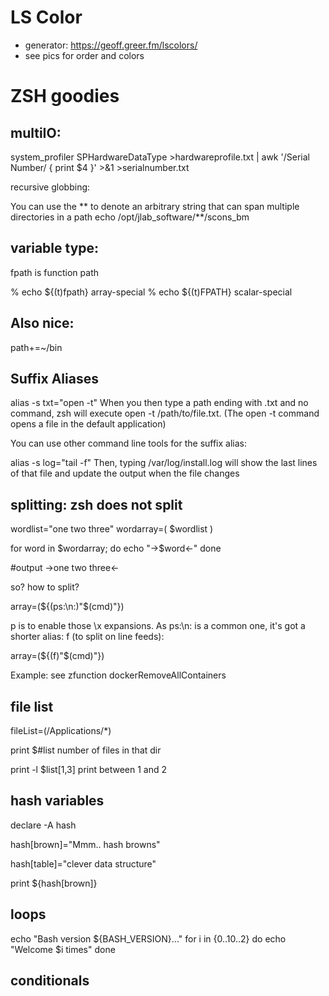 # LS Color 
- generator: https://geoff.greer.fm/lscolors/
- see pics for order and colors



# ZSH goodies

## multiIO: 

system_profiler SPHardwareDataType >hardwareprofile.txt | awk '/Serial Number/ { print $4 }' >&1 >serialnumber.txt

recursive globbing:

You can use the ** to denote an arbitrary string that can span multiple directories in a path
echo /opt/jlab_software/**/scons_bm


## variable type:

fpath is function path

% echo ${(t)fpath}
array-special
% echo ${(t)FPATH}
scalar-special


## Also nice: 

path+=~/bin

## Suffix Aliases

alias -s txt="open -t"
When you then type a path ending with .txt and no command, zsh will execute open -t /path/to/file.txt.
(The open -t command opens a file in the default application)

You can use other command line tools for the suffix alias:

alias -s log="tail -f"
Then, typing /var/log/install.log will show the last lines of that file and update the output when the file changes



## splitting: zsh does not split

wordlist="one two three"
wordarray=( $wordlist )

for word in $wordarray; do
echo "->$word<-"
done

#output
->one two three<-



so? how to split?

array=(${(ps:\n:)"$(cmd)"})

p is to enable those \x expansions. As ps:\n: is a common one, it's got a shorter alias: f (to split on line feeds):

array=(${(f)"$(cmd)"})

Example: see zfunction dockerRemoveAllContainers

## file list

fileList=(/Applications/*)

print $#list   number of files in that dir

print -l $list[1,3]   print between 1 and 2  



## hash variables

declare -A hash

hash[brown]="Mmm..  hash browns"

hash[table]="clever data structure"
 
print ${hash[brown]}


## loops

echo "Bash version ${BASH_VERSION}..."
for i in {0..10..2}
do 
echo "Welcome $i times"
done


## conditionals


